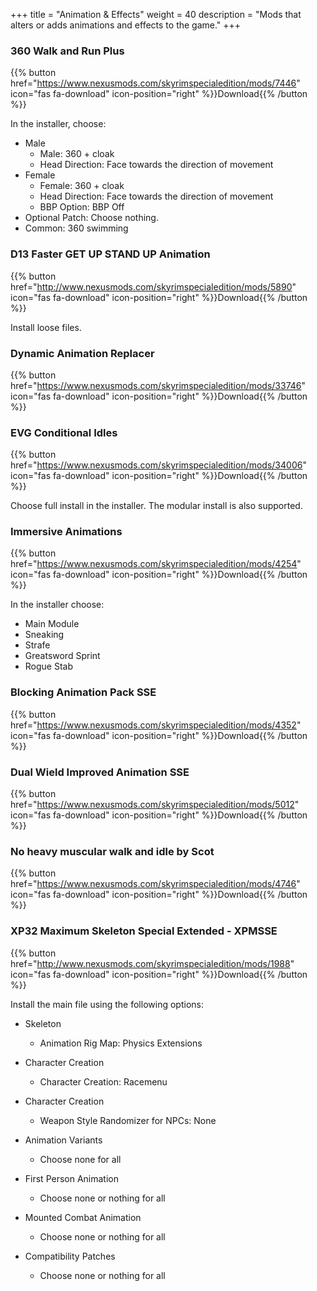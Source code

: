 +++
title = "Animation & Effects"
weight = 40
description = "Mods that alters or adds animations and effects to the game."
+++

### 360 Walk and Run Plus
{{% button href="https://www.nexusmods.com/skyrimspecialedition/mods/7446" icon="fas fa-download" icon-position="right" %}}Download{{% /button %}}

In the installer, choose:
* Male
    * Male: 360 + cloak
    * Head Direction: Face towards the direction of movement
* Female
    * Female: 360 + cloak
    * Head Direction: Face towards the direction of movement
    * BBP Option: BBP Off
* Optional Patch: Choose nothing.
* Common: 360 swimming

### D13 Faster GET UP STAND UP Animation
{{% button href="http://www.nexusmods.com/skyrimspecialedition/mods/5890" icon="fas fa-download" icon-position="right" %}}Download{{% /button %}}

Install loose files.

### Dynamic Animation Replacer
{{% button href="https://www.nexusmods.com/skyrimspecialedition/mods/33746" icon="fas fa-download" icon-position="right" %}}Download{{% /button %}}

### EVG Conditional Idles
{{% button href="https://www.nexusmods.com/skyrimspecialedition/mods/34006" icon="fas fa-download" icon-position="right" %}}Download{{% /button %}}

Choose full install in the installer. The modular install is also supported.

### Immersive Animations
{{% button href="https://www.nexusmods.com/skyrimspecialedition/mods/4254" icon="fas fa-download" icon-position="right" %}}Download{{% /button %}}

In the installer choose:

* Main Module
* Sneaking
* Strafe
* Greatsword Sprint
* Rogue Stab

### Blocking Animation Pack SSE
{{% button href="https://www.nexusmods.com/skyrimspecialedition/mods/4352" icon="fas fa-download" icon-position="right" %}}Download{{% /button %}}

### Dual Wield Improved Animation SSE
{{% button href="https://www.nexusmods.com/skyrimspecialedition/mods/5012" icon="fas fa-download" icon-position="right" %}}Download{{% /button %}}

### No heavy muscular walk and idle by Scot
{{% button href="https://www.nexusmods.com/skyrimspecialedition/mods/4746" icon="fas fa-download" icon-position="right" %}}Download{{% /button %}}

### XP32 Maximum Skeleton Special Extended - XPMSSE
{{% button href="http://www.nexusmods.com/skyrimspecialedition/mods/1988" icon="fas fa-download" icon-position="right" %}}Download{{% /button %}}

Install the main file using the following options:

* Skeleton
	* Animation Rig Map: Physics Extensions

* Character Creation
	* Character Creation: Racemenu

* Character Creation
	* Weapon Style Randomizer for NPCs: None

* Animation Variants
	* Choose none for all

* First Person Animation
	* Choose none or nothing for all

* Mounted Combat Animation
	* Choose none or nothing for all

* Compatibility Patches
	* Choose none or nothing for all